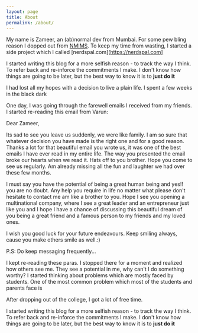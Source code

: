 ```yaml
---
layout: page
title: About
permalink: /about/
---
```


My name is Zameer, an (ab)normal dev from Mumbai.
For some pew bling reason I dopped out from [NMIMS](http://www.nmims.edu/). To keep my time from wasting, I started a side project which I called [nerdspal.com](https://nerdspal.com]

I started writing this blog for a more selfish reason - to track the way I think. To refer back and re-inforce the commitments I make. I don't know how things are going to be later, but the best way to know it is to **just do it**

I had lost all my hopes with a decision to live a plain life. I spent a few weeks in the black dark

One day, I was going through the farewell emails I received from my friends. I started re-reading this email from Varun:

Dear Zameer,

Its sad to see you leave us suddenly, we were like family. I am so sure that whatever decision you have made is the right one and for a good reason. Thanks a lot for that beautiful email you wrote us, it was one of the best emails I have ever read in my entire life. The way you presented the email broke our hearts when we read it. Hats off to you brother. Hope you come  to see us regularly. Am already missing all the fun and laughter we had over these few months.

I must say you have the potential of being a great human being and yes!! you are no doubt. Any help you require in life no matter what please don't hesitate to contact me am like a brother to you. Hope I see you opening a multinational company, where I see a great leader and an entrepreneur just like you and I hope I have a chance of discussing this beautiful dream of you being a great friend and a famous person to my friends and my loved ones.

I wish you good luck for your future endeavours.
Keep smiling always, cause you make others smile as well.:)


P.S: Do keep messaging frequently...


I kept re-reading these paras. I stopped there for a moment and realized how others see me. They see a potential in me, why can't I do something worthy? I started thinking about problems which are mostly faced by students. One of the most common problem which most of the students and parents face is

After dropping out of the college, I got a lot of free time. 

I started writing this blog for a more selfish reason - to track the way I think. To refer back and re-inforce the commitments I make. I don't know how things are going to be later, but the best way to know it is to **just do it**
